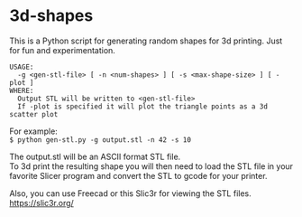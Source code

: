 # 3d-shapes

This is a Python script for generating random shapes for 3d printing.
Just for fun and experimentation.

`USAGE:`<br>
`  -g <gen-stl-file> [ -n <num-shapes> ] [ -s <max-shape-size> ] [ -plot ]`<br>
`WHERE:`<br>
`  Output STL will be written to <gen-stl-file>`<br>
`  If -plot is specified it will plot the triangle points as a 3d scatter plot`<br>

For example:<br>
`$ python gen-stl.py -g output.stl -n 42 -s 10`<br>

The output.stl will be an ASCII format STL file.<br>
To 3d print the resulting shape you will then need to load the STL file in your
favorite Slicer program and convert the STL to gcode for your printer.<br>

Also, you can use Freecad or this Slic3r for viewing the STL files.<br>
https://slic3r.org/

